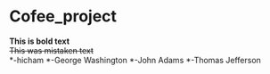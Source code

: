 # Cofee_project
**This is bold text**	
~~This was mistaken text~~	
*-hicham
*-George Washington
*-John Adams
*-Thomas Jefferson

